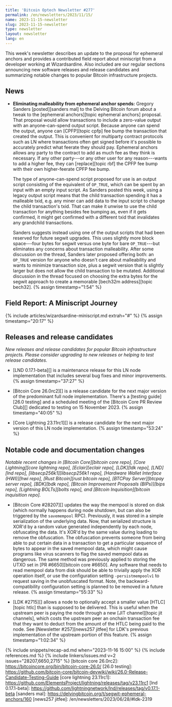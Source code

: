 ```yaml
---
title: 'Bitcoin Optech Newsletter #277'
permalink: /en/newsletters/2023/11/15/
name: 2023-11-15-newsletter
slug: 2023-11-15-newsletter
type: newsletter
layout: newsletter
lang: en
---
```

This week's newsletter describes an update to the proposal for ephemeral
anchors and provides a contributed field report about miniscript from a
developer working at Wizardsardine.  Also included are our regular sections
announcing new software releases and release candidates and summarizing
notable changes to popular Bitcoin infrastructure projects.

## News

- **Eliminating malleability from ephemeral anchor spends:** Gregory
  Sanders [posted][sanders mal] to the Delving Bitcoin forum about a
  tweak to the [ephemeral anchors][topic ephemeral anchors] proposal.
  That proposal would allow transactions to include a zero-value output
  with an anyone-can-spend output script.  Because anyone can spend the
  output, anyone can [CPFP][topic cpfp] fee bump the transaction that
  created the output.  This is convenient for multiparty contract
  protocols such as LN where transactions often get signed before it's
  possible to accurately predict what feerate they should pay.
  Ephemeral anchors allows any
  party to the contract to add as much fee as they think is necessary.
  If any other party---or any other user for any reason---wants to add a
  higher fee, they can [replace][topic rbf] the CPFP fee bump with their
  own higher-feerate CPFP fee bump.

    The type of anyone-can-spend script proposed for use is an output
    script consisting of the equivalent of `OP_TRUE`, which can be spent by an input
    with an empty input script.  As Sanders posted this week, using a
    legacy output script means that the child transaction spending it
    has a malleable txid, e.g. any miner can add data to the input
    script to change the child transaction's txid.  That can make it
    unwise to use the child transaction for anything besides fee bumping
    as, even if it gets confirmed, it might get confirmed with a
    different txid that invalidates any grandchild transactions.

    Sanders suggests instead using one of the output scripts that had
    been reserved for future segwit upgrades.  This uses slightly more
    block space---four bytes for segwit versus one byte for bare
    `OP_TRUE`---but eliminates any concerns about transaction
    malleability.  After some discussion on the thread, Sanders later
    proposed offering both: an `OP_TRUE` version for anyone who doesn't
    care about malleability and wants to minimize transaction size, plus a
    segwit version that is slightly larger but does not allow the child
    transaction to be mutated.  Additional discussion in the thread
    focused on choosing the extra bytes for the segwit approach to
    create a memorable [bech32m address][topic bech32]. {% assign timestamp="1:54" %}

## Field Report: A Miniscript Journey

{% include articles/wizardsardine-miniscript.md extrah="#" %} {% assign timestamp="20:17" %}

## Releases and release candidates

*New releases and release candidates for popular Bitcoin infrastructure
projects.  Please consider upgrading to new releases or helping to test
release candidates.*

- [LND 0.17.1-beta][] is a maintenance release for this LN node
  implementation that includes several bug fixes and minor improvements. {% assign timestamp="37:27" %}

- [Bitcoin Core 26.0rc2][] is a release candidate for the next major
  version of the predominant full node implementation. There's a [testing
  guide][26.0 testing] and a scheduled
  meeting of the [Bitcoin Core PR Review Club][] dedicated to testing on
  15 November 2023. {% assign timestamp="40:05" %}

- [Core Lightning 23.11rc1][] is a release candidate for the next
  major version of this LN node implementation. {% assign timestamp="53:24" %}

## Notable code and documentation changes

*Notable recent changes in [Bitcoin Core][bitcoin core repo], [Core
Lightning][core lightning repo], [Eclair][eclair repo], [LDK][ldk repo],
[LND][lnd repo], [libsecp256k1][libsecp256k1 repo], [Hardware Wallet
Interface (HWI)][hwi repo], [Rust Bitcoin][rust bitcoin repo], [BTCPay
Server][btcpay server repo], [BDK][bdk repo], [Bitcoin Improvement
Proposals (BIPs)][bips repo], [Lightning BOLTs][bolts repo], and
[Bitcoin Inquisition][bitcoin inquisition repo].*

- [Bitcoin Core #28207][] updates the way the mempool is stored on disk
  (which normally happens during node shutdown, but can also be
  triggered by the `savemempool` RPC).  Previously, it was stored in a
  simple serialization of the underlying data.  Now, that serialized
  structure is XOR'd by a random value generated independently by each
  node, obfuscating the data.  It's XOR'd by the same value during
  loading to remove the obfuscation.  The obfuscation prevents someone
  from being able to put certain data in a transaction to get a
  particular sequence of bytes to appear in the saved mempool data, which
  might cause programs like virus scanners to flag the saved mempool
  data as dangerous.  The same method was previously applied to storing
  the UTXO set in [PR #6650][bitcoin core #6650].  Any software that
  needs to read mempool data from disk should be able to trivially apply
  the XOR operation itself, or use the configuration setting
  `-persistmempoolv1` to request saving in the unobfuscated format.
  Note, the backward-compatibility configuration setting is planned to
  be removed in a future release. {% assign timestamp="55:33" %}

- [LDK #2715][] allows a node to optionally accept a smaller value
  [HTLC][topic htlc] than is supposed to be delivered.  This is useful
  when the upstream peer is paying the node through a new [JIT
  channel][topic jit channels], which costs the upstream peer an onchain
  transaction fee that they want to deduct from the amount of the HTLC
  being paid to the node.  See [Newsletter #257][news257 jitfee] for
  LDK's previous implementation of the upstream portion of this feature. {% assign timestamp="1:02:34" %}

{% include snippets/recap-ad.md when="2023-11-16 15:00" %}
{% include references.md %}
{% include linkers/issues.md v=2 issues="28207,6650,2715" %}
[bitcoin core 26.0rc2]: https://bitcoincore.org/bin/bitcoin-core-26.0/
[26.0 testing]: https://github.com/bitcoin-core/bitcoin-devwiki/wiki/26.0-Release-Candidate-Testing-Guide
[core lightning 23.11rc1]: https://github.com/ElementsProject/lightning/releases/tag/v23.11rc1
[lnd 0.17.1-beta]: https://github.com/lightningnetwork/lnd/releases/tag/v0.17.1-beta
[sanders mal]: https://delvingbitcoin.org/t/segwit-ephemeral-anchors/160
[news257 jitfee]: /en/newsletters/2023/06/28/#ldk-2319
